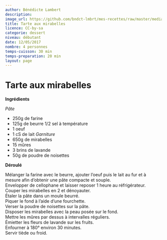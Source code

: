 ```yaml
---
author: Bénédicte Lambert
description: 
image_url: https://github.com/bndct-lmbrt/mes-recettes/raw/master/medias/tarte-mirabelles.jpg
title: Tarte aux mirabelles
licence: CC-by-sa
categorie: dessert
niveau: débutant
date: 12/05/2017
nombre: 4 personnes
temps-cuisson: 30 min
temps-preparation: 20 min
layout: page
---
```

# Tarte aux mirabelles

**Ingrédients**  

*Pâte*
* 250g de farine
* 125g de beurre 1/2 sel à température
* 1 oeuf
* 1 cS de lait
*Garniture*
* 650g de mirabelles
* 15 mûres
* 3 brins de lavande
* 50g de poudre de noisettes


**Déroulé**  

Mélanger la farine avec le beurre, ajouter l’oeuf puis le lait au fur et à mesure afin d’obtenir une pâte compacte et souple.  
Envelopper de cellophane et laisser reposer 1 heure au réfrigérateur.  
Couper les mirabelles en 2 et dénoyauter.  
Étaler la pâte dans un moule beurré.  
Piquer le fond à l’aide d’une fourchette.   
Verser la poudre de noisettes sur la pâte.  
Disposer les mirabelles avec la peau posée sur le fond.  
Mettre les mûres par dessus à intervalles réguliers.  
Émietter les fleurs de lavande sur les fruits.    
Enfourner à 180° environ 30 minutes.  
Servir tiède ou froid.  

